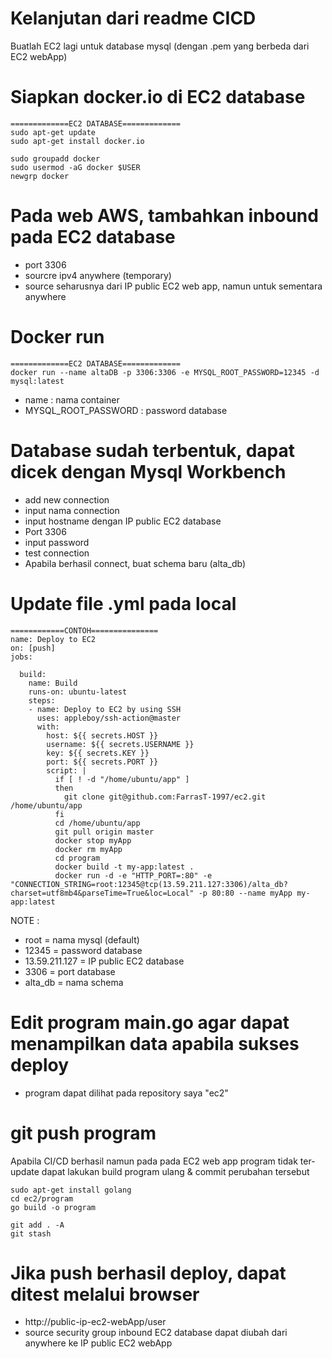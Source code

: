 # Kelanjutan dari readme CICD
Buatlah EC2 lagi untuk database mysql (dengan .pem yang berbeda dari EC2 webApp)

# Siapkan docker.io di EC2 database 
  ```
  =============EC2 DATABASE=============
  sudo apt-get update
  sudo apt-get install docker.io
  
  sudo groupadd docker
  sudo usermod -aG docker $USER
  newgrp docker
  ```
# Pada web AWS, tambahkan inbound pada EC2 database
 - port 3306
 - sourcre ipv4 anywhere (temporary)
 - source seharusnya dari IP public EC2 web app, namun untuk sementara anywhere

# Docker run
```
=============EC2 DATABASE=============
docker run --name altaDB -p 3306:3306 -e MYSQL_ROOT_PASSWORD=12345 -d mysql:latest
```
- name : nama container
- MYSQL_ROOT_PASSWORD : password database

# Database sudah terbentuk, dapat dicek dengan Mysql Workbench
- add new connection
- input nama connection
- input hostname dengan IP public EC2 database
- Port 3306
- input password
- test connection
- Apabila berhasil connect, buat schema baru (alta_db)

# Update file .yml pada local
```
============CONTOH===============
name: Deploy to EC2
on: [push]
jobs:

  build:
    name: Build
    runs-on: ubuntu-latest
    steps:
    - name: Deploy to EC2 by using SSH
      uses: appleboy/ssh-action@master
      with:
        host: ${{ secrets.HOST }}
        username: ${{ secrets.USERNAME }}
        key: ${{ secrets.KEY }}
        port: ${{ secrets.PORT }}
        script: |
          if [ ! -d "/home/ubuntu/app" ]
          then
            git clone git@github.com:FarrasT-1997/ec2.git /home/ubuntu/app
          fi
          cd /home/ubuntu/app
          git pull origin master
          docker stop myApp
          docker rm myApp
          cd program
          docker build -t my-app:latest .
          docker run -d -e "HTTP_PORT=:80" -e "CONNECTION_STRING=root:12345@tcp(13.59.211.127:3306)/alta_db?charset=utf8mb4&parseTime=True&loc=Local" -p 80:80 --name myApp my-app:latest
```
NOTE :
- root = nama mysql (default)
- 12345 = password database
- 13.59.211.127  = IP public EC2 database
- 3306 = port database 
- alta_db = nama schema

# Edit program main.go agar dapat menampilkan data apabila sukses deploy
- program dapat dilihat pada repository saya "ec2"

# git push program
 Apabila CI/CD berhasil namun pada pada EC2 web app program tidak ter-update dapat lakukan build program ulang & commit perubahan tersebut
 ```
 sudo apt-get install golang
 cd ec2/program
 go build -o program
 
 git add . -A
 git stash
 ```
# Jika push berhasil deploy, dapat ditest melalui browser
- http://public-ip-ec2-webApp/user
- source security group inbound EC2 database dapat diubah dari anywhere ke IP public EC2 webApp
